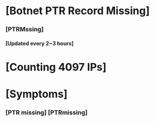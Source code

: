 # [Botnet PTR Record Missing]
### [PTRMssing]
#### [Updated every 2~3 hours]

# [Counting 4097 IPs]

# [Symptoms] 
###   [PTR missing] [PTRmissing]
